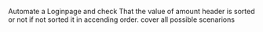 Automate a Loginpage and check That the value of amount header is sorted or not 
if not sorted it in accending order.
cover all possible scenarions
